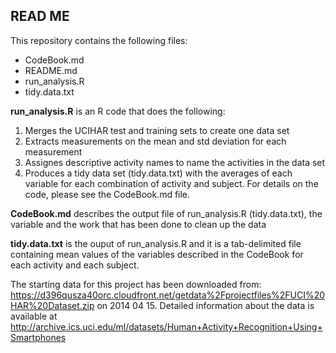## READ ME

This repository contains the following files:

* CodeBook.md
* README.md
* run_analysis.R
* tidy.data.txt

**run_analysis.R** is an R code that does the following:
1) Merges the UCIHAR test and training sets to create one data set 
2) Extracts measurements on the mean and std deviation for each measurement
3) Assignes descriptive activity names to name the activities in the data set
4) Produces a tidy data set (tidy.data.txt) with the averages of each variable for each combination of activity and subject.
For details on the code, please see the CodeBook.md file.

**CodeBook.md** describes the output file of run_analysis.R (tidy.data.txt), the variable and the work that has been done to clean up the data

**tidy.data.txt** is the ouput of run_analysis.R and it is a tab-delimited file containing mean values of the variables described in the CodeBook for each activity and each subject.

The starting data for this project has been downloaded from: 
https://d396qusza40orc.cloudfront.net/getdata%2Fprojectfiles%2FUCI%20HAR%20Dataset.zip 
on 2014 04 15. Detailed information about the data is available at http://archive.ics.uci.edu/ml/datasets/Human+Activity+Recognition+Using+Smartphones
